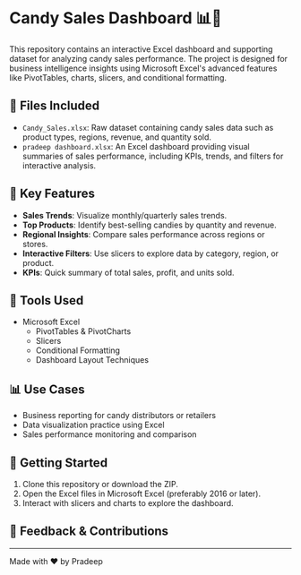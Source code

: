 # Candy Sales Dashboard 📊🍬

This repository contains an interactive Excel dashboard and supporting dataset for analyzing candy sales performance. The project is designed for business intelligence insights using Microsoft Excel's advanced features like PivotTables, charts, slicers, and conditional formatting.

## 📁 Files Included

- `Candy_Sales.xlsx`: Raw dataset containing candy sales data such as product types, regions, revenue, and quantity sold.
- `pradeep dashboard.xlsx`: An Excel dashboard providing visual summaries of sales performance, including KPIs, trends, and filters for interactive analysis.

## 📌 Key Features

- **Sales Trends**: Visualize monthly/quarterly sales trends.
- **Top Products**: Identify best-selling candies by quantity and revenue.
- **Regional Insights**: Compare sales performance across regions or stores.
- **Interactive Filters**: Use slicers to explore data by category, region, or product.
- **KPIs**: Quick summary of total sales, profit, and units sold.

## 🔧 Tools Used

- Microsoft Excel
  - PivotTables & PivotCharts
  - Slicers
  - Conditional Formatting
  - Dashboard Layout Techniques

## 📊 Use Cases

- Business reporting for candy distributors or retailers
- Data visualization practice using Excel
- Sales performance monitoring and comparison

## 🚀 Getting Started

1. Clone this repository or download the ZIP.
2. Open the Excel files in Microsoft Excel (preferably 2016 or later).
3. Interact with slicers and charts to explore the dashboard.

## 📮 Feedback & Contributions


---

Made with ❤️ by Pradeep
